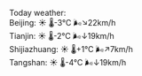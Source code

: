 Today weather:  
Beijing: ☀️ 🌡️-3°C 🌬️↘22km/h  
Tianjin: ☀️ 🌡️-2°C 🌬️↓19km/h  
Shijiazhuang: ☀️ 🌡️+1°C 🌬️↗7km/h  
Tangshan: ☀️ 🌡️-4°C 🌬️↓19km/h  
